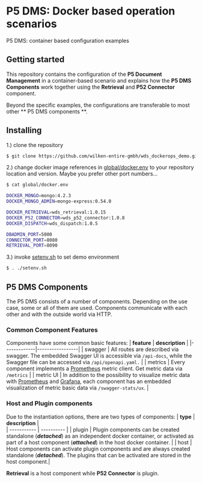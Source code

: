 # P5 DMS: Docker based operation scenarios
P5 DMS: container based configuration examples
## Getting started
This repository contains the configuration of the **P5 Document Management** in a container-based scenario and explains how the **P5 DMS Components** work together using the **Retrieval** and **P52 Connector** component.

Beyond the specific examples, the configurations are transferable to most other ** P5 DMS components **.
## Installing 
1.) clone the repository
```bash
$ git clone https://github.com/wilken-entire-gmbh/wds_dockerops_demo.git 
```
2.) change docker image references in [global/docker.env](global/docker.env) to your repository location and version. Maybe you prefer other port numbers...
```bash
$ cat global/docker.env 

DOCKER_MONGO=mongo:4.2.3
DOCKER_MONGO_ADMIN=mongo-express:0.54.0

DOCKER_RETRIEVAL=wds_retrieval:1.0.15
DOCKER_P52_CONNECTOR=wds_p52_connector:1.0.8
DOCKER_DISPATCH=wds_dispatch:1.0.5

DBADMIN_PORT=5000
CONNECTOR_PORT=8080
RETRIEVAL_PORT=8090
```
3.) invoke [setenv.sh](setenv.sh) to set demo environment
```bash
$ . ./setenv.sh
```
## P5 DMS Components
The P5 DMS consists of a number of components. Depending on the use case, some or all of them are used. Components communicate with each other and with the outside world via HTTP.
### Common Component Features
Components have some common basic features:
| **feature** | **description** |
|-------------|-----------------|
| swagger | All routes are described via swagger. The embedded Swagger UI is accessible via `/api-docs`, while the Swagger file can be accessed via `/api/openapi.yaml.` |
| metrics | Every component implements a [Prometheus](http://www.prometheus.io/) metric client. Get metric data via `/metrics` | 
| metric UI | In addition to the possibility to visualize metric data with [Prometheus](http://www.prometheus.io/) and [Grafana](https://grafana.com/), each component has an embedded visualization of metric basic data via `/swagger-stats/ux`. |

### Host and Plugin components
Due to the instantiation options, there are two types of components:
| **type**    | **description**   |  
| ----------- | ---------- | 
| plugin | Plugin components can be created standalone (***detached***) as an independent docker container, or activated as part of a host component (***attached***) in the host docker container. |
| host | Host components can activate plugin components and are always created standalone (***detached***). The plugins that can be activated are stored in the host component.|  

**Retrieval** is a host component while **P52 Connector** is plugin.
